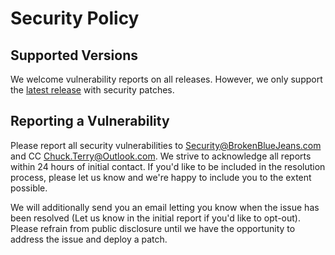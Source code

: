 # Security Policy

## Supported Versions

We welcome vulnerability reports on all releases.  However, we only support the [latest release](../../releases/latest) with security patches.

## Reporting a Vulnerability

Please report all security vulnerabilities to Security@BrokenBlueJeans.com and CC Chuck.Terry@Outlook.com.  We strive to acknowledge all reports within 24 hours of initial contact.  If you'd like to be included in the resolution process, please let us know and we're happy to include you to the extent possible.

We will additionally send you an email letting you know when the issue has been resolved (Let us know in the initial report if you'd like to opt-out).  Please refrain from public disclosure until we have the opportunity to address the issue and deploy a patch.
